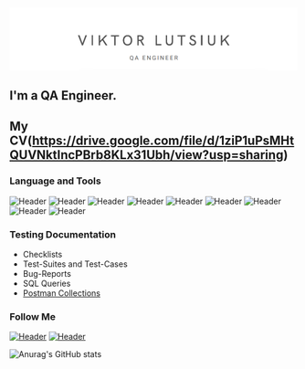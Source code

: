 [![Header](https://github.com/Lutsyuk/Lutsyuk/blob/main/assets/VL_QA.png)](https://drive.google.com/file/d/1ziP1uPsMHtQUVNktIncPBrb8KLx31Ubh/view)


## I'm a QA Engineer. 


## My CV(https://drive.google.com/file/d/1ziP1uPsMHtQUVNktIncPBrb8KLx31Ubh/view?usp=sharing)


### Language and Tools
![Header](https://img.shields.io/badge/Jira-090909?style=for-the-badge&logo=jira&logoColor=136be1)
![Header](https://img.shields.io/badge/Postman-090909?style=for-the-badge&logo=postman&logoColor=f76935)
![Header](https://img.shields.io/badge/Swagger-090909?style=for-the-badge&logo=swagger&logoColor=7ede2b)
![Header](https://img.shields.io/badge/Github-090909?style=for-the-badge&logo=github&logoColor=8cc4d7)
![Header](https://img.shields.io/badge/AzureDevops-090909?style=for-the-badge&logo=azuredevops&logoColor=0074d0)
![Header](https://img.shields.io/badge/Figma-090909?style=for-the-badge&logo=figma&logoColor=7d5fa6)
![Header](https://img.shields.io/badge/MySQL-090909?style=for-the-badge&logo=mysql&logoColor=00618a)
![Header](https://img.shields.io/badge/DevTools-090909?style=for-the-badge&logo=googlechrome&logoColor=2674f2)
![Header](https://img.shields.io/badge/TestRail-090909?style=for-the-badge&logo=&logoColor=71b556)


### Testing Documentation
- Checklists
- Test-Suites and Test-Cases
- Bug-Reports
- SQL Queries
- [Postman Collections](https://github.com/Lutsyuk/Lutsyuk/tree/main/PostmanCollection)


### Follow Me
[![Header](https://img.shields.io/badge/Telegram-090909?style=for-the-badge&logo=telegram&logoColor=31a5db)](https://t.me/Vlutsiuk)
[![Header](https://img.shields.io/badge/Linkedin-090909?style=for-the-badge&logo=linkedin&logoColor=0073b1)](https://www.linkedin.com/in/viktor-lutsiuk-050923219/)

![Anurag's GitHub stats](https://github-readme-stats.vercel.app/api?username=artichokeee&show_icons=true&theme=radical)